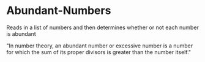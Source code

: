 # Abundant-Numbers
Reads in a list of numbers and then determines whether or not each number is abundant

"In number theory, an abundant number or excessive number is a number for which the sum of its proper divisors is greater than the number itself."
